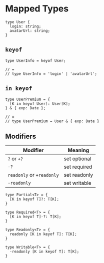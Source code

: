 # Mapped Types

```
type User {
  login: string;
  avatarUrl: string;
}
```

## `keyof`

```
type UserInfo = keyof User;

// =
// type UserInfo = 'login' | 'avatarUrl';
```

## `in keyof`

```
type UserPremium = {
  [K in keyof User]: User[K];
} & { exp: Date };

// =
// type UserPremium = User & { exp: Date }
```

## Modifiers

| Modifier | Meaning |
|--|--|
| `?` or `+?` | set optional |
| `-?` | set required |
| `readonly` or `+readonly` | set readonly |
| `-readonly` | set writable |

```
type Partial<T> = {
  [K in keyof T]?: T[K];
}
```

```
type Required<T> = {
  [K in keyof T]-?: T[K];
}
```

```
type Readonly<T> = {
  readonly [K in keyof T]: T[K];
}
```

```
type Writable<T> = {
  -readonly [K in keyof T]: T[K];
}
```
